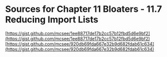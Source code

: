 # Sources for Chapter 11 Bloaters - 11.7 Reducing Import Lists

[https://gist.github.com/mcsee/1ee88717de17b2cc57b12fbd5d6e9bf2](https://gist.github.com/mcsee/1ee88717de17b2cc57b12fbd5d6e9bf2)
[https://gist.github.com/mcsee/920db69fda667e32b9d682fdab61c634](https://gist.github.com/mcsee/920db69fda667e32b9d682fdab61c634)